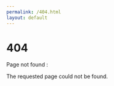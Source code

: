 ```yaml
---
permalink: /404.html
layout: default
---
```


# 404

Page not found :

The requested page could not be found.
